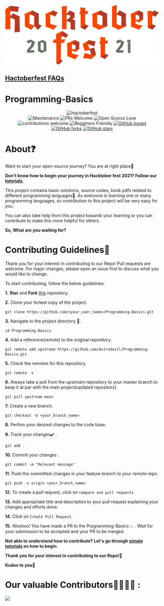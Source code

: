 [![Hacktoberfest 2021](./assets/hacktober.png)](https://hacktoberfest.digitalocean.com/)
## [Hactoberfest FAQs](https://hacktoberfest.digitalocean.com/faq)
# Programming-Basics
<div align="center">

![Hactoberfest](https://img.shields.io/badge/Hactoberfest-%E2%9D%A4-red)    
![Maintenance](https://img.shields.io/badge/Maintained%3F-yes-orange.svg)
![PRs Welcome](https://img.shields.io/badge/PRs-welcome-brightgreen.svg?style=flat-square) 
![Open Source Love](https://img.shields.io/badge/Open%20Source-%E2%9D%A4-red)
![contributions welcome](https://img.shields.io/badge/contributions-welcome-brightgreen.svg?style=flat)
![Begginers Friendly](https://img.shields.io/badge/Begginer%20Friendly%20-Yes-orange)
[![GitHub issues](https://img.shields.io/github/issues/Astrodevil/Programming-Basics)](https://github.com/Astrodevil/Programming-Basics/issues)
[![GitHub forks](https://img.shields.io/github/forks/Astrodevil/Programming-Basics)](https://github.com/Astrodevil/Programming-Basics/network)
[![GitHub stars](https://img.shields.io/github/stars/Astrodevil/Programming-Basics)](https://github.com/Astrodevil/Programming-Basics/stargazers)

</div>

# About❓
Want to start your open-source journey? You are at right place🎯

**Don't know how to begin your journey in Hacktober fest 2021? Follow our [tutorials](https://github.com/nitinkumar30/Programming-Basics/tree/main/How%20to%20begin%20with%20hacktober%20fest%202021).**

This project contains basic solutions, source codes, book pdfs related to different programming languages🤗. As everyone is learning one or many programming languages, so contribution to this project will be very easy for you.

You can also take help from this project towards your learning or you can contribute to make this more helpful for others.

**So, What are you waiting for?**

# Contributing Guidelines📝
Thank you for your interest in contributing to our Repo! Pull requests are welcome. For major changes, please open an issue first to discuss what you would like to change.


To start contributing, follow the below guidelines: 

**1.**  **Star** and **Fork** [this](https://github.com/Astrodevil/Programming-Basics) repository.

**2.**  Clone your forked copy of the project.

```
git clone https://github.com/<your_user_name>/Programming-Basics.git
```

**3.** Navigate to the project directory :file_folder: .

```
cd Programming-Basics
```

**4.** Add a reference(remote) to the original repository.

```
git remote add upstream https://github.com/Astrodevil/Programming-Basics.git 
```

**5.** Check the remotes for this repository.

```
git remote -v
```

**6.** Always take a pull from the upstream repository to your master branch to keep it at par with the main project(updated repository).

```
git pull upstream main
```

**7.** Create a new branch.

```
git checkout -b <your_branch_name>
```

**8.** Perfom your desired changes to the code base.

**9.** Track your changes:heavy_check_mark: .

```
git add . 
```

**10.** Commit your changes .

```
git commit -m "Relevant message"
```

**11.** Push the committed changes in your feature branch to your remote repo.

```
git push -u origin <your_branch_name>
```

**12.** To create a pull request, click on `compare and pull requests`.

**13.** Add appropriate title and description to your pull request explaining your changes and efforts done.

**14.** Click on `Create Pull Request`.


**15.** Woohoo! You have made a PR to the Programming-Basics :boom: . Wait for your submission to be accepted and your PR to be merged.

**Not able to understand how to contribute? Let's go through [simple tutorials](https://github.com/nitinkumar30/Programming-Basics/tree/main/How%20to%20begin%20with%20hacktober%20fest%202021) on how to begin.**

**Thank you for your interest in contributing to our Repo!🏼**

**Kudos to you🎈**



# Our valuable Contributors👩‍💻👨‍💻 :
<a href="https://github.com/Astrodevil/Programming-Basics/graphs/contributors">
  <img src="https://contributors-img.web.app/image?repo=Astrodevil/Programming-Basics" />
</a>
